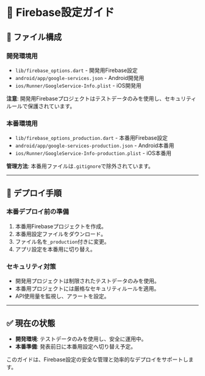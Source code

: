 # 🔐 Firebase設定ガイド

## 📁 ファイル構成

### **開発環境用**
- `lib/firebase_options.dart` - 開発用Firebase設定
- `android/app/google-services.json` - Android開発用
- `ios/Runner/GoogleService-Info.plist` - iOS開発用

**注意**: 開発用Firebaseプロジェクトはテストデータのみを使用し、セキュリティルールで保護されています。

### **本番環境用**
- `lib/firebase_options_production.dart` - 本番用Firebase設定
- `android/app/google-services-production.json` - Android本番用
- `ios/Runner/GoogleService-Info-production.plist` - iOS本番用

**管理方法**: 本番用ファイルは`.gitignore`で除外されています。

---

## 🚀 デプロイ手順

### **本番デプロイ前の準備**
1. 本番用Firebaseプロジェクトを作成。
2. 本番用設定ファイルをダウンロード。
3. ファイル名を`_production`付きに変更。
4. アプリ設定を本番用に切り替え。

### **セキュリティ対策**
- 開発用プロジェクトは制限されたテストデータのみを使用。
- 本番用プロジェクトには厳格なセキュリティルールを適用。
- API使用量を監視し、アラートを設定。

---

## ✅ 現在の状態

- **開発環境**: テストデータのみを使用し、安全に運用中。
- **本番準備**: 発表前日に本番用設定へ切り替え予定。

このガイドは、Firebase設定の安全な管理と効率的なデプロイをサポートします。